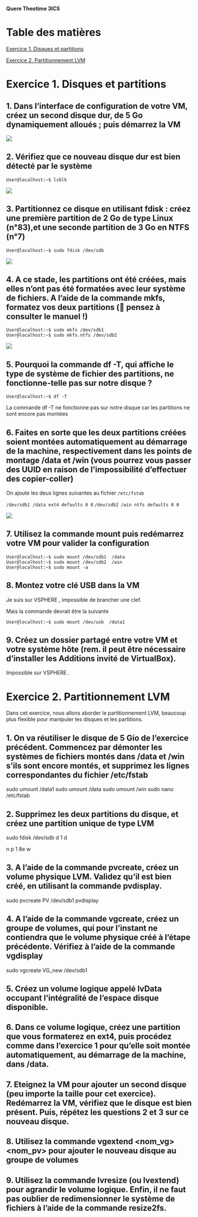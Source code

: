 **Quere Theotime 3ICS**

# Table des matières

[Exercice 1. Disques et partitions](#Anch1)

[Exercice 2. Partitionnement LVM](#Anch2)

# Exercice 1. Disques et partitions  <a id='Anch1'></a>

## 1. Dans l’interface de configuration de votre VM, créez un second disque dur, de 5 Go dynamiquement alloués ; puis démarrez la VM

![](/TP5/IMG_1.png)

## 2. Vérifiez que ce nouveau disque dur est bien détecté par le système

```console
User@localhost:~$ lsblk
```

![](/TP5/IMG_2.png)

## 3. Partitionnez ce disque en utilisant fdisk : créez une première partition de 2 Go de type Linux (n°83),et une seconde partition de 3 Go en NTFS (n°7)

```console
User@localhost:~$ sudo fdisk /dev/sdb
```

![](/TP5/IMG_3.png)

## 4. A ce stade, les partitions ont été créées, mais elles n’ont pas été formatées avec leur système de fichiers. A l’aide de la commande mkfs, formatez vos deux partitions ( pensez à consulter le manuel !)

```console
User@localhost:~$ sudo mkfs /dev/sdb1
User@localhost:~$ sudo mkfs.ntfs /dev/sdb2
```

![](/TP5/IMG_4.png)

## 5. Pourquoi la commande df -T, qui affiche le type de système de fichier des partitions, ne fonctionne-telle pas sur notre disque ?

```console
User@localhost:~$ df -T
```
La commande df -T ne fonctionne pas sur notre disque car les partitions ne sont encore pas montées

## 6. Faites en sorte que les deux partitions créées soient montées automatiquement au démarrage de la machine, respectivement dans les points de montage /data et /win (vous pourrez vous passer des UUID en raison de l’impossibilité d’effectuer des copier-coller)

On ajoute les deux lignes suivantes au fichier `/etc/fstab`

`/dev/sdb1 /data ext4 defaults 0 0`
`/dev/sdb2 /win ntfs defaults 0 0`

![](/TP5/IMG_5.png)

## 7. Utilisez la commande mount puis redémarrez votre VM pour valider la configuration

```console
User@localhost:~$ sudo mount /dev/sdb1  /data
User@localhost:~$ sudo mount /dev/sdb2  /win
User@localhost:~$ sudo mount -a
```

## 8. Montez votre clé USB dans la VM

Je suis sur VSPHERE , impossible de brancher une clef.

Mais la commande devrait être la suivante
```console
User@localhost:~$ sudo mount /dev/usb  /data1
```

## 9. Créez un dossier partagé entre votre VM et votre système hôte (rem. il peut être nécessaire d’installer les Additions invité de VirtualBox).

Impossible sur VSPHERE .







# Exercice 2. Partitionnement LVM  <a id='Anch2'></a>

Dans cet exercice, nous allons aborder le partitionnement LVM, beaucoup plus flexible pour manipuler
les disques et les partitions.

## 1. On va réutiliser le disque de 5 Gio de l’exercice précédent. Commencez par démonter les systèmes de fichiers montés dans /data et /win s’ils sont encore montés, et supprimez les lignes correspondantes du fichier /etc/fstab

sudo umount /data1
sudo umount /data
sudo umount /win
sudo nano /etc/fstab


## 2. Supprimez les deux partitions du disque, et créez une partition unique de type LVM

sudo fdisk /dev/sdb
d
1
d

n
p
1
8e
w

## 3. A l’aide de la commande pvcreate, créez un volume physique LVM. Validez qu’il est bien créé, en utilisant la commande pvdisplay.

sudo pvcreate PV /dev/sdb1
pvdisplay

## 4. A l’aide de la commande vgcreate, créez un groupe de volumes, qui pour l’instant ne contiendra que le volume physique créé à l’étape précédente. Vérifiez à l’aide de la commande vgdisplay

sudo vgcreate VG_new /dev/sdb1

## 5. Créez un volume logique appelé lvData occupant l’intégralité de l’espace disque disponible.

## 6. Dans ce volume logique, créez une partition que vous formaterez en ext4, puis procédez comme dans l’exercice 1 pour qu’elle soit montée automatiquement, au démarrage de la machine, dans /data.

## 7. Eteignez la VM pour ajouter un second disque (peu importe la taille pour cet exercice). Redémarrez la VM, vérifiez que le disque est bien présent. Puis, répétez les questions 2 et 3 sur ce nouveau disque.

## 8. Utilisez la commande vgextend <nom_vg> <nom_pv> pour ajouter le nouveau disque au groupe de volumes

## 9. Utilisez la commande lvresize (ou lvextend) pour agrandir le volume logique. Enfin, il ne faut pas oublier de redimensionner le système de fichiers à l’aide de la commande resize2fs.

